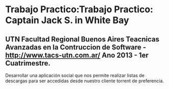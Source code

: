 Trabajo Practico:Trabajo Practico: Captain Jack S. in White Bay
===
**UTN Facultad Regional Buenos Aires**
Teacnicas Avanzadas en la Contruccion de Software - http://www.tacs-utn.com.ar/
Ano 2013 - 1er Cuatrimestre.
---
Desarrollar una aplicación social que nos permite realizar listas de descargas para ser accedidas desde nuestro cliente torrent de preferencia.

